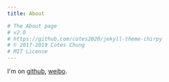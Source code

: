 ```yaml
---
title: About

# The About page
# v2.0
# https://github.com/cotes2020/jekyll-theme-chirpy
# © 2017-2019 Cotes Chung
# MIT License
---
```


I'm on [github](https://github.com/flexih), [weibo](https://www.weibo.com/flexih).